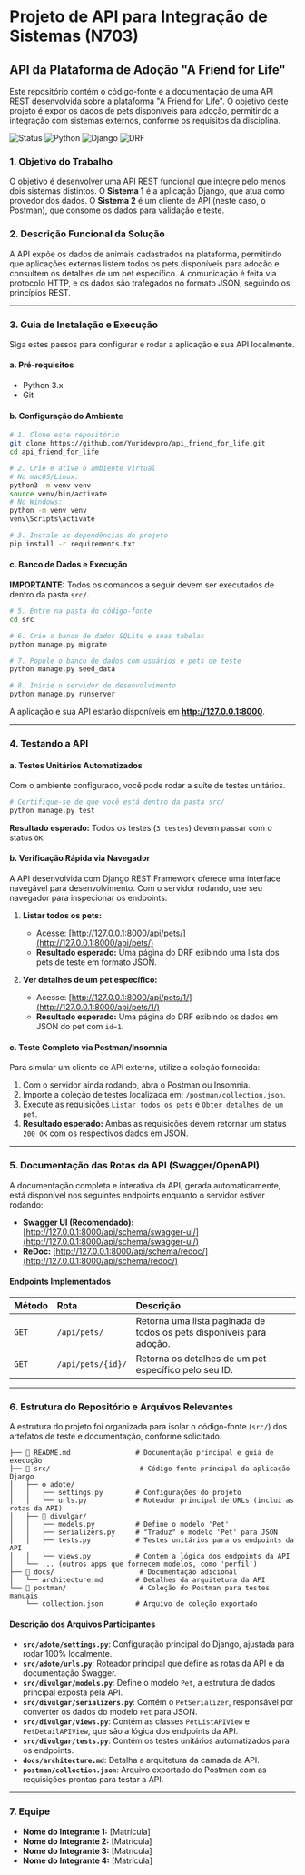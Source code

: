 # Projeto de API para Integração de Sistemas (N703)
## API da Plataforma de Adoção "A Friend for Life"

Este repositório contém o código-fonte e a documentação de uma API REST desenvolvida sobre a plataforma "A Friend for Life". O objetivo deste projeto é expor os dados de pets disponíveis para adoção, permitindo a integração com sistemas externos, conforme os requisitos da disciplina.

![Status](https://img.shields.io/badge/Status-API%20Funcional-brightgreen) ![Python](https://img.shields.io/badge/Python-3.x-blue) ![Django](https://img.shields.io/badge/Django-4.x-darkgreen) ![DRF](https://img.shields.io/badge/DRF-3.x-red)

### 1. Objetivo do Trabalho

O objetivo é desenvolver uma API REST funcional que integre pelo menos dois sistemas distintos. O **Sistema 1** é a aplicação Django, que atua como provedor dos dados. O **Sistema 2** é um cliente de API (neste caso, o Postman), que consome os dados para validação e teste.

### 2. Descrição Funcional da Solução

A API expõe os dados de animais cadastrados na plataforma, permitindo que aplicações externas listem todos os pets disponíveis para adoção e consultem os detalhes de um pet específico. A comunicação é feita via protocolo HTTP, e os dados são trafegados no formato JSON, seguindo os princípios REST.

---

### 3. Guia de Instalação e Execução

Siga estes passos para configurar e rodar a aplicação e sua API localmente.

#### a. Pré-requisitos
-   Python 3.x
-   Git

#### b. Configuração do Ambiente
```bash
# 1. Clone este repositório
git clone https://github.com/Yuridevpro/api_friend_for_life.git
cd api_friend_for_life

# 2. Crie e ative o ambiente virtual
# No macOS/Linux:
python3 -m venv venv
source venv/bin/activate
# No Windows:
python -m venv venv
venv\Scripts\activate

# 3. Instale as dependências do projeto
pip install -r requirements.txt
```



#### c. Banco de Dados e Execução
**IMPORTANTE:** Todos os comandos a seguir devem ser executados de dentro da pasta `src/`.

```bash
# 5. Entre na pasta do código-fonte
cd src

# 6. Crie o banco de dados SQLite e suas tabelas
python manage.py migrate

# 7. Popule o banco de dados com usuários e pets de teste
python manage.py seed_data

# 8. Inicie o servidor de desenvolvimento
python manage.py runserver
```
A aplicação e sua API estarão disponíveis em **http://127.0.0.1:8000**.

---

### 4. Testando a API

#### a. Testes Unitários Automatizados
Com o ambiente configurado, você pode rodar a suíte de testes unitários.

```bash
# Certifique-se de que você está dentro da pasta src/
python manage.py test
```
**Resultado esperado:** Todos os testes (`3 testes`) devem passar com o status `OK`.

#### b. Verificação Rápida via Navegador
A API desenvolvida com Django REST Framework oferece uma interface navegável para desenvolvimento. Com o servidor rodando, use seu navegador para inspecionar os endpoints:

1.  **Listar todos os pets:**
    *   Acesse: [http://127.0.0.1:8000/api/pets/](http://127.0.0.1:8000/api/pets/)
    *   **Resultado esperado:** Uma página do DRF exibindo uma lista dos pets de teste em formato JSON.

2.  **Ver detalhes de um pet específico:**
    *   Acesse: [http://127.0.0.1:8000/api/pets/1/](http://127.0.0.1:8000/api/pets/1/)
    *   **Resultado esperado:** Uma página do DRF exibindo os dados em JSON do pet com `id=1`.

#### c. Teste Completo via Postman/Insomnia
Para simular um cliente de API externo, utilize a coleção fornecida:

1.  Com o servidor ainda rodando, abra o Postman ou Insomnia.
2.  Importe a coleção de testes localizada em: `/postman/collection.json`.
3.  Execute as requisições `Listar todos os pets` e `Obter detalhes de um pet`.
4.  **Resultado esperado:** Ambas as requisições devem retornar um status `200 OK` com os respectivos dados em JSON.

---

### 5. Documentação das Rotas da API (Swagger/OpenAPI)

A documentação completa e interativa da API, gerada automaticamente, está disponível nos seguintes endpoints enquanto o servidor estiver rodando:

-   **Swagger UI (Recomendado):** [http://127.0.0.1:8000/api/schema/swagger-ui/](http://127.0.0.1:8000/api/schema/swagger-ui/)
-   **ReDoc:** [http://127.0.0.1:8000/api/schema/redoc/](http://127.0.0.1:8000/api/schema/redoc/)

#### Endpoints Implementados
| Método | Rota | Descrição |
| :--- | :--- | :--- |
| `GET` | `/api/pets/` | Retorna uma lista paginada de todos os pets disponíveis para adoção. |
| `GET` | `/api/pets/{id}/` | Retorna os detalhes de um pet específico pelo seu ID. |

---

### 6. Estrutura do Repositório e Arquivos Relevantes

A estrutura do projeto foi organizada para isolar o código-fonte (`src/`) dos artefatos de teste e documentação, conforme solicitado.

```
├── 📄 README.md                # Documentação principal e guia de execução
├── 📂 src/                      # Código-fonte principal da aplicação Django
│   ├── ⚙️ adote/
│   │   ├── settings.py        # Configurações do projeto
│   │   └── urls.py            # Roteador principal de URLs (inclui as rotas da API)
│   ├── 🐶 divulgar/
│   │   ├── models.py          # Define o modelo 'Pet'
│   │   ├── serializers.py     # "Traduz" o modelo 'Pet' para JSON
│   │   ├── tests.py           # Testes unitários para os endpoints da API
│   │   └── views.py           # Contém a lógica dos endpoints da API
│   └── ... (outros apps que fornecem modelos, como 'perfil')
├── 📂 docs/                     # Documentação adicional
│   └── architecture.md        # Detalhes da arquitetura da API
└── 📂 postman/                  # Coleção do Postman para testes manuais
    └── collection.json        # Arquivo de coleção exportado
```

#### Descrição dos Arquivos Participantes

*   **`src/adote/settings.py`**: Configuração principal do Django, ajustada para rodar 100% localmente.
*   **`src/adote/urls.py`**: Roteador principal que define as rotas da API e da documentação Swagger.
*   **`src/divulgar/models.py`**: Define o modelo `Pet`, a estrutura de dados principal exposta pela API.
*   **`src/divulgar/serializers.py`**: Contém o `PetSerializer`, responsável por converter os dados do modelo `Pet` para JSON.
*   **`src/divulgar/views.py`**: Contém as classes `PetListAPIView` e `PetDetailAPIView`, que são a lógica dos endpoints da API.
*   **`src/divulgar/tests.py`**: Contém os testes unitários automatizados para os endpoints.
*   **`docs/architecture.md`**: Detalha a arquitetura da camada da API.
*   **`postman/collection.json`**: Arquivo exportado do Postman com as requisições prontas para testar a API.

---

### 7. Equipe
- **Nome do Integrante 1:** [Matrícula]
- **Nome do Integrante 2:** [Matrícula]
- **Nome do Integrante 3:** [Matrícula]
- **Nome do Integrante 4:** [Matrícula]
```
